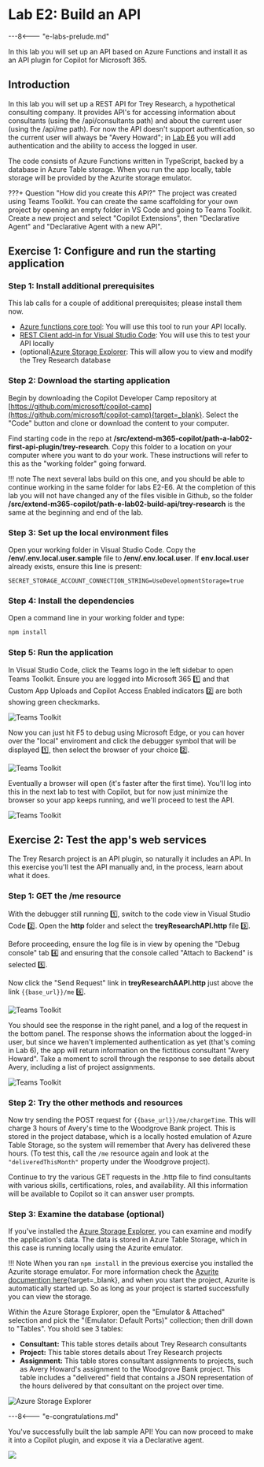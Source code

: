 
# Lab E2: Build an API

---8<--- "e-labs-prelude.md"

In this lab you will set up an API based on Azure Functions and install it as an API plugin for Copilot for Microsoft 365.

## Introduction

In this lab you will set up a REST API for Trey Research, a hypothetical consulting company. It provides API's for accessing information about consultants (using the /api/consultants path) and about the current user (using the /api/me path). For now the API doesn't support authentication, so the current user will always be "Avery Howard"; in [Lab E6](./06-add-authentication.md) you will add authentication and the ability to access the logged in user.

The code consists of Azure Functions written in TypeScript, backed by a database in Azure Table storage. When you run the app locally, table storage will be provided by the Azurite storage emulator.

???+ Question "How did you create this API?"
    The project was created using Teams Toolkit. You can create the same scaffolding for your own project by opening an empty folder in VS Code and going to Teams Toolkit. Create a new project and select "Copilot Extensions", then "Declarative Agent" and "Declarative Agent with a new API".

## Exercise 1: Configure and run the starting application

### Step 1: Install additional prerequisites

This lab calls for a couple of additional prerequisites; please install them now.

* [Azure functions core tool](https://learn.microsoft.com/en-us/azure/azure-functions/functions-run-local?tabs=windows%2Cisolated-process%2Cnode-v4%2Cpython-v2%2Chttp-trigger%2Ccontainer-apps&pivots=programming-language-csharp#install-the-azure-functions-core-tools): You will use this tool to run your API locally.
* [REST Client add-in for Visual Studio Code](https://marketplace.visualstudio.com/items?itemName=humao.rest-client): You will use this to test your API locally
* (optional)[Azure Storage Explorer](https://azure.microsoft.com/products/storage/storage-explorer): This will allow you to view and modify the Trey Research database

<cc-end-step lab="e2" exercise="1" step="1" />

### Step 2: Download the starting application

Begin by downloading the Copilot Developer Camp repository at [https://github.com/microsoft/copilot-camp](https://github.com/microsoft/copilot-camp){target=_blank}. Select the "Code" button and clone or download the content to your computer.

Find starting code in the repo at **/src/extend-m365-copilot/path-a-lab02-first-api-plugin/trey-research**.
Copy this folder to a location on your computer where you want to do your work. These instructions will refer to this as the "working folder" going forward.

!!! note
    The next several labs build on this one, and you should be able to continue working in the same folder for labs E2-E6. At the completion of this lab you will not have changed any of the files visible in Github, so the folder **/src/extend-m365-copilot/path-e-lab02-build-api/trey-research** is the same at the beginning and end of the lab.

<cc-end-step lab="e2" exercise="1" step="2" />

### Step 3: Set up the local environment files

Open your working folder in Visual Studio Code. Copy the **/env/.env.local.user.sample** file to **/env/.env.local.user**. If **env.local.user** already exists, ensure this line is present:

~~~text
SECRET_STORAGE_ACCOUNT_CONNECTION_STRING=UseDevelopmentStorage=true
~~~

<cc-end-step lab="e2" exercise="1" step="3" />

### Step 4: Install the dependencies

Open a command line in your working folder and type:

~~~sh
npm install
~~~

<cc-end-step lab="e2" exercise="1" step="4" />

### Step 5: Run the application

In Visual Studio Code, click the Teams logo in the left sidebar to open Teams Toolkit. Ensure you are logged into Microsoft 365 1️⃣ and that Custom App Uploads and Copilot Access Enabled indicators 2️⃣ are both showing green checkmarks.

![Teams Toolkit](../../assets/images/extend-m365-copilot-02/run-in-ttk01.png)

Now you can just hit F5 to debug using Microsoft Edge, or you can hover over the "local" enviroment and click the debugger symbol that will be displayed 1️⃣, then select the browser of your choice 2️⃣.

![Teams Toolkit](../../assets/images/extend-m365-copilot-02/run-in-ttk02.png)

Eventually a browser will open (it's faster after the first time). You'll log into this in the next lab to test with Copilot, but for now just minimize the browser so your app keeps running, and we'll proceed to test the API.

![Teams Toolkit](../../assets/images/extend-m365-copilot-02/run-in-ttk03.png)

<cc-end-step lab="e2" exercise="1" step="5" />

## Exercise 2: Test the app's web services

The Trey Resarch project is an API plugin, so naturally it includes an API. In this exercise you'll test the API manually and, in the process, learn about what it does. 

### Step 1: GET the /me resource

With the debugger still running 1️⃣, switch to the code view in Visual Studio Code 2️⃣. Open the **http** folder and select the **treyResearchAPI.http** file 3️⃣.

Before proceeding, ensure the log file is in view by opening the "Debug console" tab 4️⃣ and ensuring that the console called "Attach to Backend" is selected 5️⃣.

Now click the "Send Request" link in **treyResearchAAPI.http** just above the link `{{base_url}}/me` 6️⃣.

![Teams Toolkit](../../assets/images/extend-m365-copilot-02/run-in-ttk04.png)

You should see the response in the right panel, and a log of the request in the bottom panel. The response shows the information about the logged-in user, but since we haven't implemented authentication as yet (that's coming in Lab 6), the app will return information on the fictitious consultant "Avery Howard". Take a moment to scroll through the response to see details about Avery, including a list of project assignments.

![Teams Toolkit](../../assets/images/extend-m365-copilot-02/run-in-ttk05.png)

<cc-end-step lab="e2" exercise="2" step="1" />

### Step 2: Try the other methods and resources

Now try sending the POST request for `{{base_url}}/me/chargeTime`. This will charge 3 hours of Avery's time to the Woodgrove Bank project. This is stored in the project database, which is a locally hosted emulation of Azure Table Storage, so the system will remember that Avery has delivered these hours. (To test this, call the `/me` resource again and look at the `"deliveredThisMonth"` property under the Woodgrove project).

Continue to try the various GET requests in the .http file to find consultants with various skills, certifications, roles, and availability. All this information will be available to Copilot so it can answer user prompts.

<cc-end-step lab="e2" exercise="2" step="2" />

### Step 3: Examine the database (optional)

If you've installed the [Azure Storage Explorer](https://azure.microsoft.com/products/storage/storage-explorer), you can examine and modify the application's data. The data is stored in Azure Table Storage, which in this case is running locally using the Azurite emulator.

!!! Note
  When you ran `npm install` in the previous exercise you installed the Azurite storage emulator. For more information check the [Azurite documention here](https://learn.microsoft.com/azure/storage/common/storage-use-azurite){target=_blank}, and when you start the project, Azurite is automatically started up. So as long as your project is started successfully you can view the storage.

Within the Azure Storage Explorer, open the "Emulator & Attached" selection and pick the "(Emulator: Default Ports)" collection; then drill down to "Tables". You shold see 3 tables:

  * **Consultant:** This table stores details about Trey Research consultants
  * **Project:** This table stores details about Trey Research projects
  * **Assignment:** This table stores consultant assignments to projects, such as Avery Howard's assignment to the Woodgrove Bank project. This table includes a "delivered" field that contains a JSON representation of the hours delivered by that consultant on the project over time.

![Azure Storage Explorer](../../assets/images/extend-m365-copilot-02/azure-storage-explorer01.png)

<cc-end-step lab="e2" exercise="2" step="3" />

---8<--- "e-congratulations.md"

You've successfully built the lab sample API! You can now proceed to make it into a Copilot plugin, and expose it via a Declarative agent.

<img src="https://pnptelemetry.azurewebsites.net/copilot-camp/extend-m365-copilot/02-build-the-api" />
